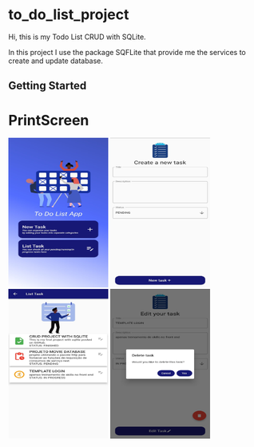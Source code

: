 # to_do_list_project

Hi, this is my Todo List CRUD with SQLite.

In this project I use the package SQFLite that provide me the services to create and update database.

## Getting Started
<h1>PrintScreen</h1>
<img height="300" width="200" src="https://github.com/mattbrevis/to_do_list_project/blob/main/assets/project-views/home.jpeg?raw=true">  
<img height="300" width="200" src="https://github.com/mattbrevis/to_do_list_project/blob/main/assets/project-views/newtask.jpeg?raw=true"> <br>             
<img height="300" width="200" src="https://github.com/mattbrevis/to_do_list_project/blob/main/assets/project-views/listtasks.jpeg?raw=true">
<img height="300" width="200" src="https://github.com/mattbrevis/to_do_list_project/blob/main/assets/project-views/deletetask.jpeg?raw=true">    